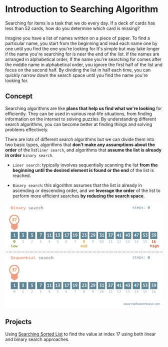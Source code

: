 # Introduction to Searching Algorithm
Searching for items is a task that we do every day. If a deck of cards has less than 52 cards, how do you determine which card is missing? 

Imagine you have a list of names written on a piece of paper. To find a particular name, you start from the beginning and read each name one by one until you find the one you're looking for It's simple but may take longer if the name you're searching for is near the end of the list. If the names are arranged in alphabetical order, If the name you're searching for comes after the middle name in alphabetical order, you ignore the first half of the list and focus on the second half. By dividing the list in half each time, you can quickly narrow down the search space until you find the name you're looking for.

## Concept

Searching algorithms are like **plans that help us find what we're looking** for efficiently. They can be used in various real-life situations, from finding information on the internet to solving puzzles. By understanding different search algorithms, you can become better at finding things and solving problems effectively.


 There are lots of different search algorithms but we can divide them into two basic types, algorithms that **don’t make any assumptions about the order** of the list`liner search`, and algorithms that **assume the list is already in order** `binary search`.
 
- `Liner search`: typically involves sequentially scanning the list **from the beginning until the desired element is found or the end** of the list is reached.

- `Binary search`: this algorithm assumes that the list is already in ascending or descending order, and we **leverage the order** of the list to perform more efficient searches **by reducing the search space**. 

<img width="910" alt="binary and linear search" src="https://github.com/SAFCSP-Team/data-structures-and-algorithms-bootcamp/blob/main/data-structures-and-algorithms-101/03-algorithms/01-searching/rec/binary-and-linear-search-animations.gif" />


## Projects
 Using [Searching Sorted List](https://www.cs.usfca.edu/~galles/visualization/Search.html) to find the value at index 17 using both linear and binary search approaches.
